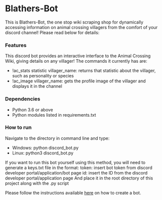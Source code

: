 # Blathers-Bot
This is Blathers-Bot, the one stop wiki scraping shop for dynamically accessing information on animal crossing villagers from the comfort of your discord channel! Please read below for details:

### Features
This discord bot provides an interactive interface to the Animal Crossing Wiki, giving details on any villager! The commands it currently has are:

- !ac_stats statistic villager_name: returns that statistic about the villager, such as personality or species
- !ac_image villager_name: gets the profile image of the villager and displays it in the channel

### Dependencies
- Python 3.6 or above
- Python modules listed in requirements.txt

### How to run
Navigate to the directory in command line and type:

- Windows: python discord_bot.py
- Linux: python3 discord_bot.py

If you want to run this bot yourself using this method, you will need to generate a keys.txt file in the format:
token: insert bot token from discord developer portal/application/bot page
id: insert the ID from the discord developer portal/application page
And place it in the root directory of this project along with the .py script

Please follow the instructions available [here](https://discordpy.readthedocs.io/en/latest/discord.html) on how to create a bot.
